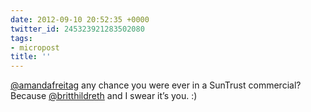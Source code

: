 ```yaml
---
date: 2012-09-10 20:52:35 +0000
twitter_id: 245323921283502080
tags:
- micropost
title: ''
---
```


[@amandafreitag](https://twitter.com/amandafreitag) any chance you were ever in a SunTrust commercial? Because [@britthildreth](https://twitter.com/britthildreth) and I swear it’s you. :)

